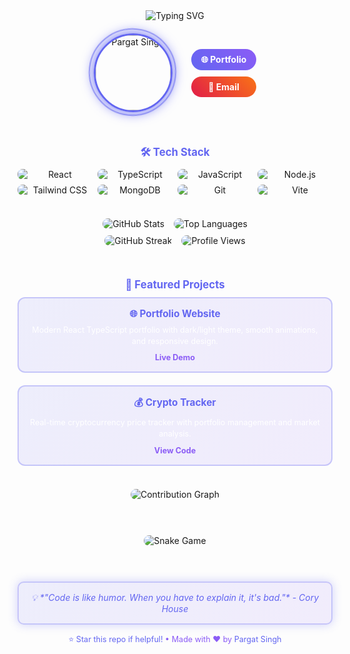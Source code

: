 <div align="center">

<!-- Compact Header with Typing Animation -->
<img src="https://readme-typing-svg.herokuapp.com?font=Fira+Code&size=28&duration=3000&pause=1000&color=6366F1&center=true&vCenter=true&width=600&lines=Hi+there!+I'm+Pargat+Singh;Full+Stack+Developer;React+%26+TypeScript+Enthusiast" alt="Typing SVG" />

<br>

<!-- Compact Profile Section -->
<div class="profile-section">
  <div class="profile-container">
    <img src="https://github.com/pargat-apps/pargat-apps/assets/placeholder-profile-pic" alt="Pargat Singh" width="120" class="profile-pic" />
    <div class="profile-ring"></div>
  </div>
  
  <!-- Compact Contact Badges -->
  <div class="contact-badges">
    <a href="https://pargatfolio.com/" class="contact-badge portfolio">
      🌐 Portfolio
    </a>
    <a href="mailto:c0956007@mylambton.ca" class="contact-badge email">
      📧 Email
    </a>
  </div>
</div>

<br>

<!-- Compact Tech Stack -->
<div class="tech-section">
  <h3>🛠️ Tech Stack</h3>
  <div class="tech-grid">
    <img src="https://img.shields.io/badge/React-20232A?style=flat-square&logo=react&logoColor=61DAFB" alt="React" />
    <img src="https://img.shields.io/badge/TypeScript-007ACC?style=flat-square&logo=typescript&logoColor=white" alt="TypeScript" />
    <img src="https://img.shields.io/badge/JavaScript-F7DF1E?style=flat-square&logo=javascript&logoColor=black" alt="JavaScript" />
    <img src="https://img.shields.io/badge/Node.js-43853D?style=flat-square&logo=node.js&logoColor=white" alt="Node.js" />
    <img src="https://img.shields.io/badge/Tailwind_CSS-38B2AC?style=flat-square&logo=tailwind-css&logoColor=white" alt="Tailwind CSS" />
    <img src="https://img.shields.io/badge/MongoDB-4EA94B?style=flat-square&logo=mongodb&logoColor=white" alt="MongoDB" />
    <img src="https://img.shields.io/badge/Git-F05032?style=flat-square&logo=git&logoColor=white" alt="Git" />
    <img src="https://img.shields.io/badge/Vite-646CFF?style=flat-square&logo=vite&logoColor=white" alt="Vite" />
  </div>
</div>

<br>

<!-- Compact Stats Section -->
<div class="stats-section">
  <div class="stats-row">
    <img src="https://github-readme-stats.vercel.app/api?username=pargat-apps&show_icons=true&theme=tokyonight&hide_border=true&count_private=true&include_all_commits=true&custom_title=🚀%20Activity&bg_color=0d1117&title_color=6366f1&text_color=ffffff&icon_color=6366f1&border_color=6366f1&hide_title=true" alt="GitHub Stats" class="stats-compact" />
    <img src="https://github-readme-stats.vercel.app/api/top-langs/?username=pargat-apps&layout=compact&theme=tokyonight&hide_border=true&custom_title=💻%20Languages&bg_color=0d1117&title_color=6366f1&text_color=ffffff&icon_color=6366f1&border_color=6366f1&hide_title=true" alt="Top Languages" class="stats-compact" />
  </div>
  
  <div class="stats-row">
    <img src="https://github-readme-streak-stats.herokuapp.com/?user=pargat-apps&theme=tokyonight&hide_border=true&stroke=6366F1&ring=6366F1&fire=6366F1&currStreakLabel=6366F1&bg_color=0d1117&title_color=6366f1&text_color=ffffff&icon_color=6366f1&border_color=6366f1" alt="GitHub Streak" class="stats-compact" />
    <img src="https://komarev.com/ghpvc/?username=pargat-apps&color=6366F1&style=for-the-badge&label=👀%20Views" alt="Profile Views" class="views-compact" />
  </div>
</div>

<br>

<!-- Compact Projects Section -->
<div class="projects-section">
  <h3>🌟 Featured Projects</h3>
  <div class="project-grid">
    <div class="project-card">
      <h4>🌐 Portfolio Website</h4>
      <p>Modern React TypeScript portfolio with dark/light theme, smooth animations, and responsive design.</p>
      <a href="https://pargatfolio.com/" class="project-link">Live Demo</a>
    </div>
    <div class="project-card">
      <h4>💰 Crypto Tracker</h4>
      <p>Real-time cryptocurrency price tracker with portfolio management and market analysis.</p>
      <a href="https://github.com/pargat-apps/crypto-tracker" class="project-link">View Code</a>
    </div>
  </div>
</div>

<br>

<!-- Compact Activity Graph -->
<div class="activity-section">
  <img src="https://github-readme-activity-graph.vercel.app/graph?username=pargat-apps&theme=tokyonight&hide_border=true&custom_title=📈%20Contribution%20Graph&bg_color=0d1117&color=6366f1&line=6366f1&point=6366f1&area=true&hide_title=true" alt="Contribution Graph" class="activity-graph" />
</div>

<br>

<!-- Compact Snake Game -->
<div class="snake-section">
  <img src="https://raw.githubusercontent.com/pargat-apps/pargat-apps/output/github-contribution-grid-snake.svg" alt="Snake Game" class="snake-game" />
</div>

<br>

<!-- Compact Footer -->
<div class="footer-section">
  <div class="quote-compact">
    💡 *"Code is like humor. When you have to explain it, it's bad."* - Cory House
  </div>
  <div class="footer-links">
    <a href="https://pargatfolio.com/">⭐ Star this repo if helpful!</a>
    <span>•</span>
    <span>Made with ❤️ by <a href="https://pargatfolio.com/">Pargat Singh</a></span>
  </div>
</div>

<!-- Optimized CSS -->
<style>
/* Profile Section */
.profile-section {
  display: flex;
  align-items: center;
  justify-content: center;
  gap: 30px;
  margin: 20px 0;
}

.profile-container {
  position: relative;
  animation: float 3s ease-in-out infinite;
}

.profile-pic {
  border-radius: 50%;
  border: 3px solid #6366F1;
  box-shadow: 0 0 20px #6366F1;
  transition: all 0.3s ease;
}

.profile-pic:hover {
  transform: scale(1.1);
  box-shadow: 0 0 30px #6366F1;
}

.profile-ring {
  position: absolute;
  top: -8px;
  left: -8px;
  width: 136px;
  height: 136px;
  border: 2px solid #6366F1;
  border-radius: 50%;
  animation: rotate 4s linear infinite;
  opacity: 0.6;
}

/* Contact Badges */
.contact-badges {
  display: flex;
  flex-direction: column;
  gap: 10px;
}

.contact-badge {
  padding: 8px 16px;
  border-radius: 20px;
  text-decoration: none;
  font-weight: bold;
  transition: all 0.3s ease;
  position: relative;
  overflow: hidden;
}

.portfolio {
  background: linear-gradient(45deg, #6366F1, #8B5CF6);
  color: white;
}

.email {
  background: linear-gradient(45deg, #E11D48, #F97316);
  color: white;
}

.contact-badge:hover {
  transform: translateY(-3px) scale(1.05);
  box-shadow: 0 8px 20px rgba(0,0,0,0.2);
}

/* Tech Section */
.tech-section h3 {
  color: #6366F1;
  margin: 15px 0 10px 0;
  font-size: 1.2em;
}

.tech-grid {
  display: grid;
  grid-template-columns: repeat(auto-fit, minmax(120px, 1fr));
  gap: 8px;
  max-width: 600px;
  margin: 0 auto;
}

.tech-grid img {
  transition: all 0.3s ease;
  border-radius: 8px;
}

.tech-grid img:hover {
  transform: translateY(-3px) scale(1.05);
}

/* Stats Section */
.stats-section {
  margin: 20px 0;
}

.stats-row {
  display: flex;
  justify-content: center;
  gap: 15px;
  margin: 10px 0;
  flex-wrap: wrap;
}

.stats-compact {
  border-radius: 10px;
  transition: all 0.3s ease;
}

.stats-compact:hover {
  transform: scale(1.02);
  box-shadow: 0 8px 25px rgba(99, 102, 241, 0.3);
}

.views-compact {
  border-radius: 10px;
  transition: all 0.3s ease;
}

.views-compact:hover {
  transform: scale(1.05);
}

/* Projects Section */
.projects-section h3 {
  color: #6366F1;
  margin: 15px 0 10px 0;
  font-size: 1.2em;
}

.project-grid {
  display: grid;
  grid-template-columns: repeat(auto-fit, minmax(300px, 1fr));
  gap: 20px;
  max-width: 800px;
  margin: 0 auto;
}

.project-card {
  background: linear-gradient(135deg, rgba(99, 102, 241, 0.1), rgba(139, 92, 246, 0.1));
  padding: 15px;
  border-radius: 12px;
  border: 2px solid rgba(99, 102, 241, 0.3);
  transition: all 0.3s ease;
}

.project-card:hover {
  transform: translateY(-5px);
  box-shadow: 0 10px 30px rgba(99, 102, 241, 0.3);
}

.project-card h4 {
  color: #6366F1;
  margin: 0 0 8px 0;
  font-size: 1.1em;
}

.project-card p {
  color: #ffffff;
  margin: 0 0 10px 0;
  font-size: 0.9em;
  line-height: 1.4;
}

.project-link {
  color: #8B5CF6;
  text-decoration: none;
  font-weight: bold;
  font-size: 0.9em;
}

.project-link:hover {
  color: #6366F1;
}

/* Activity Section */
.activity-section {
  margin: 20px 0;
}

.activity-graph {
  border-radius: 12px;
  transition: all 0.3s ease;
}

.activity-graph:hover {
  transform: scale(1.01);
  box-shadow: 0 8px 25px rgba(99, 102, 241, 0.3);
}

/* Snake Section */
.snake-section {
  margin: 20px 0;
}

.snake-game {
  border-radius: 12px;
  transition: all 0.3s ease;
}

.snake-game:hover {
  transform: scale(1.01);
  box-shadow: 0 8px 25px rgba(99, 102, 241, 0.3);
}

/* Footer Section */
.footer-section {
  margin: 20px 0;
  text-align: center;
}

.quote-compact {
  background: linear-gradient(135deg, rgba(99, 102, 241, 0.1), rgba(139, 92, 246, 0.1));
  padding: 15px;
  border-radius: 10px;
  border: 2px solid rgba(99, 102, 241, 0.3);
  color: #6366F1;
  font-style: italic;
  margin-bottom: 15px;
  animation: pulse 3s ease-in-out infinite;
}

.footer-links {
  color: #8B5CF6;
  font-size: 0.9em;
}

.footer-links a {
  color: #6366F1;
  text-decoration: none;
}

.footer-links a:hover {
  color: #8B5CF6;
}

/* Animations */
@keyframes float {
  0%, 100% { transform: translateY(0px); }
  50% { transform: translateY(-10px); }
}

@keyframes rotate {
  from { transform: rotate(0deg); }
  to { transform: rotate(360deg); }
}

@keyframes pulse {
  0%, 100% { box-shadow: 0 0 15px rgba(99, 102, 241, 0.3); }
  50% { box-shadow: 0 0 25px rgba(99, 102, 241, 0.6); }
}

/* Responsive Design */
@media (max-width: 768px) {
  .profile-section {
    flex-direction: column;
    gap: 20px;
  }
  
  .stats-row {
    flex-direction: column;
    align-items: center;
  }
  
  .project-grid {
    grid-template-columns: 1fr;
  }
  
  .tech-grid {
    grid-template-columns: repeat(auto-fit, minmax(100px, 1fr));
  }
}
</style>
